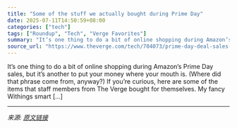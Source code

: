 ```yaml
---
title: "Some of the stuff we actually bought during Prime Day"
date: 2025-07-11T14:50:59+08:00
categories: ["tech"]
tags: ["Roundup", "Tech", "Verge Favorites"]
summary: "It’s one thing to do a bit of online shopping during Amazon’s Prime Day sales, but it’s another to put your money where your mouth is. (Where did that phrase come from, anyway?) If you’re curious, her"
source_url: "https://www.theverge.com/tech/704073/prime-day-deal-sales-purchase"
---
```


It’s one thing to do a bit of online shopping during Amazon’s Prime Day sales, but it’s another to put your money where your mouth is. (Where did that phrase come from, anyway?) If you’re curious, here are some of the items that staff members from The Verge bought for themselves. My fancy Withings smart [&#8230;]

---

*来源: [原文链接](https://www.theverge.com/tech/704073/prime-day-deal-sales-purchase)*
